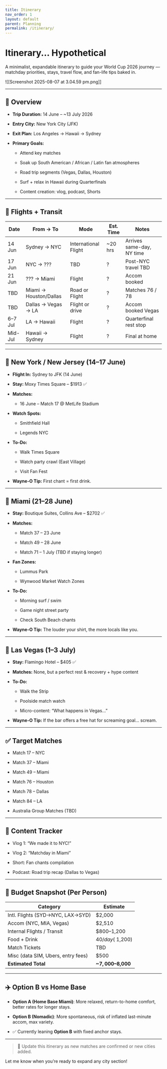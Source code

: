```yaml
---
title: Itinerary
nav_order: 1
layout: default
parent: Planning
permalink: /itinerary/
---
```


# Itinerary... Hypothetical

  

A minimalist, expandable itinerary to guide your World Cup 2026 journey — matchday priorities, stays, travel flow, and fan-life tips baked in. 

![[Screenshot 2025-08-07 at 3.04.59 pm.png]]

---

## **📅 Overview**

- **Trip Duration:** 14 June – ~13 July 2026
    
- **Entry City:** New York City (JFK)
    
- **Exit Plan:** Los Angeles → Hawaii → Sydney
    
- **Primary Goals:**
    
    - Attend key matches
        
    - Soak up South American / African / Latin fan atmospheres
        
    - Road trip segments (Vegas, Dallas, Houston)
        
    - Surf + relax in Hawaii during Quarterfinals
        
    - Content creation: vlog, podcast, Shorts
        
    

---

## **🛫 Flights + Transit**

| **Date** | **From → To**          | **Mode**             | **Est. Time** | **Notes**                 |
| -------- | ---------------------- | -------------------- | ------------- | ------------------------- |
| 14 Jun   | Sydney → NYC           | International Flight | ~20 hrs       | Arrives same-day, NY time |
| 17 Jun   | NYC → ???              | TBD                  | ?             | Post-NYC travel TBD       |
| 21 Jun   | ??? → Miami            | Flight               | ?             | Accom booked              |
| TBD      | Miami → Houston/Dallas | Road or Flight       | ?             | Matches 76 / 78           |
| TBD      | Dallas → Vegas → LA    | Flight or drive      | ?             | Accom booked Vegas        |
| 6–7 Jul  | LA → Hawaii            | Flight               | ?             | Quarterfinal rest stop    |
| Mid-Jul  | Hawaii → Sydney        | Flight               | ?             | Final at home             |

---

## **🗽 New York / New Jersey (14–17 June)**

- **Flight In:** Sydney to JFK (14 June)
    
- **Stay:** Moxy Times Square – $1913 ✅
    
- **Matches:**
    
    - 16 June – Match 17 @ MetLife Stadium
        
    
- **Watch Spots:**
    
    - Smithfield Hall
        
    - Legends NYC
        
    
- **To-Do:**
    
    - Walk Times Square
        
    - Watch party crawl (East Village)
        
    - Visit Fan Fest
        
    
- **Wayne-O Tip:** First chant = first drink.
    

---

## **🌴 Miami (21–28 June)**

- **Stay:** Boutique Suites, Collins Ave – $2702 ✅
    
- **Matches:**
    
    - Match 37 – 23 June
        
    - Match 49 – 28 June
        
    - Match 71 – 1 July (TBD if staying longer)
        
    
- **Fan Zones:**
    
    - Lummus Park
        
    - Wynwood Market Watch Zones
        
    
- **To-Do:**
    
    - Morning surf / swim
        
    - Game night street party
        
    - Check South Beach chants
        
    
- **Wayne-O Tip:** The louder your shirt, the more locals like you.
    

---

## **🎰 Las Vegas (1–3 July)**

- **Stay:** Flamingo Hotel – $405 ✅
    
- **Matches:** None, but a perfect rest & recovery + hype content
    
- **To-Do:**
    
    - Walk the Strip
        
    - Poolside match watch
        
    - Micro-content: “What happens in Vegas…”
        
    
- **Wayne-O Tip:** If the bar offers a free hat for screaming goal… scream.
    

---

## **✅ Target Matches**

- Match 17 – NYC
    
- Match 37 – Miami
    
- Match 49 – Miami
    
- Match 76 – Houston
    
- Match 78 – Dallas
    
- Match 84 – LA
    
- Australia Group Matches (TBD)
    

---

## **🎥 Content Tracker**

- Vlog 1: “We made it to NYC!”
    
- Vlog 2: “Matchday in Miami”
    
- Short: Fan chants compilation
    
- Podcast: Road trip recap (Dallas to Vegas)
    

---

## **💸 Budget Snapshot (Per Person)**

|**Category**|**Estimate**|
|---|---|
|Intl. Flights (SYD→NYC, LAX→SYD)|$2,000|
|Accom (NYC, MIA, Vegas)|$2,510|
|Internal Flights / Transit|$800–1,200|
|Food + Drink|$40/day (~$1,200)|
|Match Tickets|TBD|
|Misc (data SIM, Ubers, entry fees)|$500|
|**Estimated Total**|**~$7,000–$8,000**|

---

## **✈️ Option B vs Home Base**

- **Option A (Home Base Miami)**: More relaxed, return-to-home comfort, better rates for longer stays.
    
- **Option B (Nomadic)**: More spontaneous, risk of inflated last-minute accom, max variety.
    
- ✅ Currently leaning **Option B** with fixed anchor stays.
    

---

> 🔄 Update this itinerary as new matches are confirmed or new cities added.

  

Let me know when you’re ready to expand any city section!